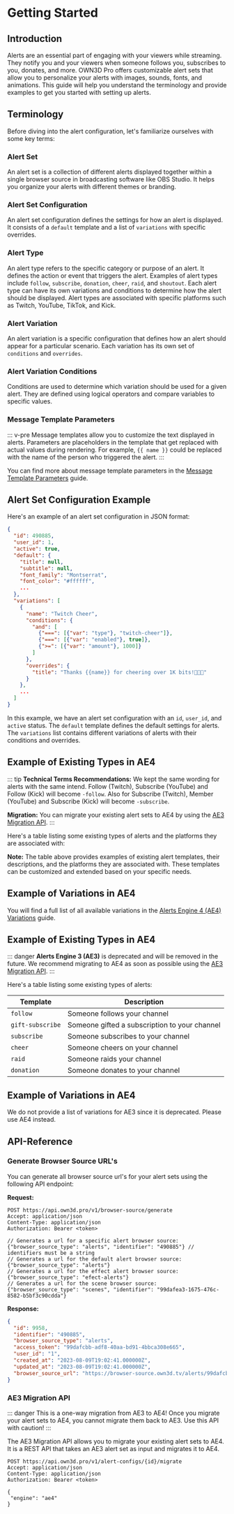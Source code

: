 # Getting Started

## Introduction

Alerts are an essential part of engaging with your viewers while streaming. They notify you and your viewers when
someone follows you, subscribes to you, donates, and more. OWN3D Pro offers customizable alert sets that allow you to
personalize your alerts with images, sounds, fonts, and animations. This guide will help you understand the terminology
and provide examples to get you started with setting up alerts.

## Terminology

Before diving into the alert configuration, let's familiarize ourselves with some key terms:

### Alert Set

An alert set is a collection of different alerts displayed together within a single browser source in broadcasting
software like OBS Studio. It helps you organize your alerts with different themes or branding.

### Alert Set Configuration

An alert set configuration defines the settings for how an alert is displayed. It consists of a `default` template and a
list of `variations` with specific overrides.

### Alert Type

An alert type refers to the specific category or purpose of an alert. It defines the action or event that triggers the
alert. Examples of alert types include `follow`, `subscribe`, `donation`, `cheer`, `raid`, and `shoutout`. Each alert
type can have its own variations and conditions to determine how the alert should be displayed. Alert types are
associated with specific platforms such as Twitch, YouTube, TikTok, and Kick.

### Alert Variation

An alert variation is a specific configuration that defines how an alert should appear for a particular scenario. Each
variation has its own set of `conditions` and `overrides`.

### Alert Variation Conditions

Conditions are used to determine which variation should be used for a given alert. They are defined using logical
operators and compare variables to specific values.

### Message Template Parameters

::: v-pre
Message templates allow you to customize the text displayed in alerts. Parameters are placeholders in the template that
get replaced with actual values during rendering. For example, `{{ name }}` could be replaced with the name of the
person who triggered the alert.
:::

You can find more about message template parameters in the [Message Template Parameters](./template-parameters.md)
guide.

## Alert Set Configuration Example <Badge text="AE4" type="success"/>

Here's an example of an alert set configuration in JSON format:

<!-- @formatter:off -->
```json
{
  "id": 490885,
  "user_id": 1,
  "active": true,
  "default": {
    "title": null,
    "subtitle": null,
    "font_family": "Montserrat",
    "font_color": "#ffffff",
    ...
  },
  "variations": [
    {
      "name": "Twitch Cheer",
      "conditions": {
        "and": [
          {"===": [{"var": "type"}, "twitch-cheer"]},
          {"===": [{"var": "enabled"}, true]},
          {">=": [{"var": "amount"}, 1000]}
        ]
      },
      "overrides": {
        "title": "Thanks {{name}} for cheering over 1K bits!💃💃💃"
      }
    },
    ...
  ]
}
```
<!-- @formatter:on -->

In this example, we have an alert set configuration with an `id`, `user_id`, and `active` status. The `default` template
defines the default settings for alerts. The `variations` list contains different variations of alerts with their
conditions and overrides.

## Example of Existing Types in AE4 <Badge text="AE4" type="success"/>

::: tip
**Technical Terms Recommendations:** We kept the same wording for alerts with the same intend. Follow (Twitch),
Subscribe (YouTube) and Follow (Kick) will become `-follow`. Also for Subscribe (Twitch), Member (YouTube) and
Subscribe (Kick) will become `-subscribe`.

**Migration:** You can migrate your existing alert sets to AE4 by using the [AE3 Migration API](#ae3-migration-api).
:::

Here's a table listing some existing types of alerts and the platforms they are associated with:

<alert-engine-types />

**Note:** The table above provides examples of existing alert templates, their descriptions, and the platforms they are
associated with. These templates can be customized and extended based on your specific needs.

## Example of Variations in AE4 <Badge text="AE4" type="success"/>

You will find a full list of all available variations in the [Alerts Engine 4 (AE4) Variations](./variations.md) guide.

## Example of Existing Types in AE4 <Badge text="deprecated" type="error"/>

::: danger
**Alerts Engine 3 (AE3)** is deprecated and will be removed in the future. We recommend migrating to AE4 as soon as
possible using the [AE3 Migration API](#ae-migration-api).
:::

Here's a table listing some existing types of alerts:

| Template         | Description                                   |
|------------------|-----------------------------------------------|
| `follow`         | Someone follows your channel                  |
| `gift-subscribe` | Someone gifted a subscription to your channel |
| `subscribe`      | Someone subscribes to your channel            |
| `cheer`          | Someone cheers on your channel                |
| `raid`           | Someone raids your channel                    |
| `donation`       | Someone donates to your channel               |

## Example of Variations in AE4 <Badge text="deprecated" type="error"/>

We do not provide a list of variations for AE3 since it is deprecated. Please use AE4 instead.

## API-Reference

### Generate Browser Source URL's

You can generate all browser source url's for your alert sets using the following API endpoint:

**Request:**

```http request
POST https://api.own3d.pro/v1/browser-source/generate
Accept: application/json
Content-Type: application/json
Authorization: Bearer <token>

// Generates a url for a specific alert browser source:
{"browser_source_type": "alerts", "identifier": "490885"} // identifiers must be a string
// Generates a url for the default alert browser source:
{"browser_source_type": "alerts"}
// Generates a url for the effect alert browser source:
{"browser_source_type": "efect-alerts"}
// Generates a url for the scene browser source:
{"browser_source_type": "scenes", "identifier": "99dafea3-1675-476c-8582-b5bf3c90cdda"}
```

**Response:**

```json
{
  "id": 9958,
  "identifier": "490885",
  "browser_source_type": "alerts",
  "access_token": "99dafcbb-adf8-40aa-bd91-4bbca308e665",
  "user_id": "1",
  "created_at": "2023-08-09T19:02:41.000000Z",
  "updated_at": "2023-08-09T19:02:41.000000Z",
  "browser_source_url": "https://browser-source.own3d.tv/alerts/99dafcbb-adf8-40aa-bd91-4bbca308e665"
}
```

### AE3 Migration API

::: danger
This is a one-way migration from AE3 to AE4! Once you migrate your alert sets to AE4, you cannot migrate them back to
AE3. Use this API with caution!
:::

The AE3 Migration API allows you to migrate your existing alert sets to AE4. It is a REST API that takes an AE3 alert
set as input and migrates it to AE4.

```http request
POST https://api.own3d.pro/v1/alert-configs/{id}/migrate
Accept: application/json
Content-Type: application/json
Authorization: Bearer <token>

{
 "engine": "ae4"
}
```